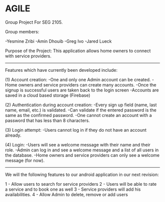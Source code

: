 # AGILE
Group Project For SEG 2105.

Group members:

-Yesmine Zribi
-Amin Dhouib
-Greg Ivo
-Jared Lueck

Purpose of the Project: This application allows home owners to connect with service providers.

****************************************************************************************

Features which have currently been developed include: 

(1) Account creation: 
-One and only one Admin account can be created. 
-Home owners and service providers can create many accounts.
-Once the signup is successful users are taken back to the login screen
-Accounts are saved in a cloud based storage (Firebase)

(2) Authentication during account creation: 
-Every sign up field (name, last name, email, etc.) is validated. 
-Can validate if the entered password is the same as the confirmed password.
-One cannot create an account with a password that has less than 8 characters. 

(3) Login attempt:
-Users cannot log in if they do not have an account already. 

(4) Login:
-Users will see a welcome message with their name and their role. 
-Admin can log in and see a welcome message and a list of all users in the database.
-Home owners and service providers can only see a welcome message (for now).

****************************************************************************************

We will the following features to our android application in our next revision:

1 - Allow users to search for service providers
2 - Users will be able to rate a service and to book one as well
3 - Service providers will add his availabilities. 
4 - Allow Admin to delete, remove or add users
